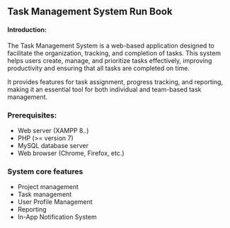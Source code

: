 <h2>Task Management System Run Book</h2>

<h4>Introduction:</h4>
<p>
The Task Management System is a web-based application designed to facilitate the organization, tracking, and completion of tasks. This system helps users create, manage, and prioritize tasks effectively, improving productivity and ensuring that all tasks are completed on time. </p>

<p> It provides features for task assignment, progress tracking, and reporting, making it an essential tool for both individual and team-based task management.
</p>

### Prerequisites:

- Web server (XAMPP 8._._)
- PHP (>= version 7)
- MySQL database server
- Web browser (Chrome, Firefox, etc.)

### System core features

- Project management
- Task management
- User Profile Management
- Reporting
- In-App Notification System
